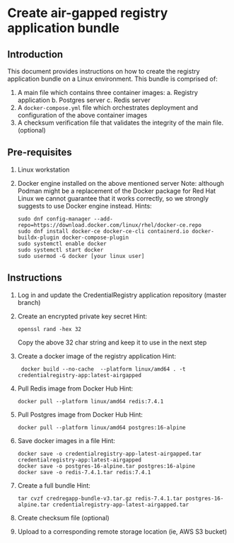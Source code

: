 # Create air-gapped registry application bundle

## Introduction

This document provides instructions on how to create the registry application bundle on a Linux environment. This bundle is comprised of:

1. A main file which contains three container images:
   a. Registry application
   b. Postgres server
   c. Redis server
2. A `docker-compose.yml` file which orchestrates deployment and configuration of the above container images
3. A checksum verification file that validates the integrity of the main file. (optional)

## Pre-requisites

1. Linux workstation
2. Docker engine installed on the above mentioned server
   Note: although Podman might be a replacement of the Docker package for Red Hat Linux we cannot guarantee that it works correctly, so we strongly suggests to use Docker engine instead.
   Hints:

   ```
   sudo dnf config-manager --add-repo=https://download.docker.com/linux/rhel/docker-ce.repo
   sudo dnf install docker-ce docker-ce-cli containerd.io docker-buildx-plugin docker-compose-plugin
   sudo systemctl enable docker
   sudo systemctl start docker
   sudo usermod -G docker [your linux user]
   ```

## Instructions

1. Log in and update the CredentialRegistry application repository (master branch)
2. Create an encrypted private key secret
   Hint:

   ```
   openssl rand -hex 32
   ```

   Copy the above 32 char string and keep it to use in the next step

3. Create a docker image of the registry application
   Hint:

   ```
    docker build --no-cache  --platform linux/amd64 . -t credentialregistry-app:latest-airgapped

   ```

4. Pull Redis image from Docker Hub
   Hint:

   ```
   docker pull --platform linux/amd64 redis:7.4.1
   ```

5. Pull Postgres image from Docker Hub
   Hint:

   ```
   docker pull --platform linux/amd64 postgres:16-alpine
   ```

6. Save docker images in a file
   Hint:

   ```
   docker save -o credentialregistry-app-latest-airgapped.tar credentialregistry-app:latest-airgapped
   docker save -o postgres-16-alpine.tar postgres:16-alpine
   docker save -o redis-7.4.1.tar redis:7.4.1
   ```

7. Create a full bundle
   Hint:

   ```
   tar cvzf credregapp-bundle-v3.tar.gz redis-7.4.1.tar postgres-16-alpine.tar credentialregistry-app-latest-airgapped.tar
   ```

8. Create checksum file (optional)
9. Upload to a corresponding remote storage location (ie, AWS S3 bucket)
